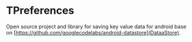 # TPreferences
Open source project and library for saving key value data for android base on [https://github.com/googlecodelabs/android-datastore](DataaStore).

